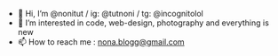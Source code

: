 - 👋 Hi, I’m @nonitut / ig: @tutnoni / tg: @incognitolol
- 👀 I’m interested in code, web-design, photography and everything is new 
- 📫 How to reach me :  nona.blogg@gmail.com
